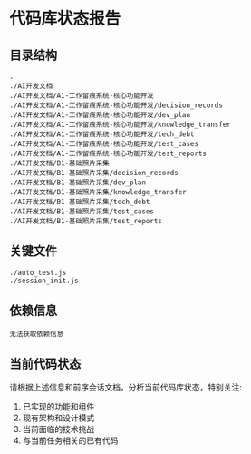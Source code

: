 # 代码库状态报告

## 目录结构
```
.
./AI开发文档
./AI开发文档/A1-工作留痕系统-核心功能开发
./AI开发文档/A1-工作留痕系统-核心功能开发/decision_records
./AI开发文档/A1-工作留痕系统-核心功能开发/dev_plan
./AI开发文档/A1-工作留痕系统-核心功能开发/knowledge_transfer
./AI开发文档/A1-工作留痕系统-核心功能开发/tech_debt
./AI开发文档/A1-工作留痕系统-核心功能开发/test_cases
./AI开发文档/A1-工作留痕系统-核心功能开发/test_reports
./AI开发文档/B1-基础照片采集
./AI开发文档/B1-基础照片采集/decision_records
./AI开发文档/B1-基础照片采集/dev_plan
./AI开发文档/B1-基础照片采集/knowledge_transfer
./AI开发文档/B1-基础照片采集/tech_debt
./AI开发文档/B1-基础照片采集/test_cases
./AI开发文档/B1-基础照片采集/test_reports

```

## 关键文件
```
./auto_test.js
./session_init.js

```

## 依赖信息
```
无法获取依赖信息
```

## 当前代码状态
请根据上述信息和前序会话文档，分析当前代码库状态，特别关注:
1. 已实现的功能和组件
2. 现有架构和设计模式
3. 当前面临的技术挑战
4. 与当前任务相关的已有代码